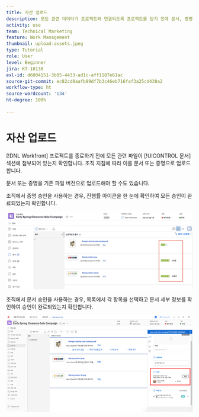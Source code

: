 ```yaml
---
title: 자산 업로드
description: 모든 관련 데이터가 프로젝트와 연결되도록 프로젝트를 닫기 전에 문서, 증명 및 기타 자산을 프로젝트에 업로드합니다.
activity: use
team: Technical Marketing
feature: Work Management
thumbnail: upload-assets.jpeg
type: Tutorial
role: User
level: Beginner
jira: KT-10138
exl-id: d6004151-3b05-4433-ad1c-aff1187e61ac
source-git-commit: ec82cd0aafb89df7b3c46eb716faf3a25cd438a2
workflow-type: ht
source-wordcount: '134'
ht-degree: 100%

---
```


# 자산 업로드

[!DNL Workfront] 프로젝트를 종료하기 전에 모든 관련 파일이 [!UICONTROL 문서] 섹션에 첨부되어 있는지 확인합니다. 조직 지침에 따라 이를 문서 또는 증명으로 업로드합니다.

문서 또는 증명을 기존 파일 버전으로 업로드해야 할 수도 있습니다.

조직에서 증명 승인을 사용하는 경우, 진행률 아이콘을 한 눈에 확인하여 모든 승인이 완료되었는지 확인합니다.

![증명 진행률 아이콘을 보여 주는 문서 페이지](assets/planner-fund-proof-progress-icons.png)

조직에서 문서 승인을 사용하는 경우, 목록에서 각 항목을 선택하고 문서 세부 정보를 확인하여 승인이 완료되었는지 확인합니다.

![문서 승인을 보여 주는 문서 페이지의 측면 요약](assets/planner-fund-document-approval.png)

<!---
learn more urls
Create proofs
Add new documents to Workfront
--->
